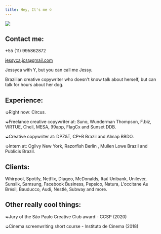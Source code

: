 ```yaml
---
title: Hey, It's me ☺
---
```

<div class="img-row">

<div class="what-item">

![](https://ucarecdn.com/ffde0103-6eef-4ebe-b9d9-fc8fc0e21090/)

## Contact me:

+55 (11) 995862872

jessyca.jcs@gmail.com

</div>

<div class="what-item">

Jessyca with Y, but you can call me Jessy.

Brazilian creative copywriter who doesn't know talk about herself, but can talk for hours about her dog.

## Experience:

➭Right now: Circus.

➭Freelance creative copywriter at: Suno, Wunderman Thompson, F.biz, VIRTUE, Cheil, MESA, 99app, FlagCx and Sunset DDB.

➭Creative copywriter at: DPZ&T, CP+B Brazil and Almap BBDO. 

➭Intern at: Ogilvy New York, Razorfish Berlin , Mullen Lowe Brazil and Publicis Brazil.

## Clients:

Whirpool, Spotify, Netflix, Diageo, McDonalds, Itaú Unibank, Unilever, Sunsilk, Samsung, Facebook Business,  Pepsico, Natura, L'occitane Au Brésil, Bauducco, Audi, Nestlé, Subway and more.

## Other really cool things:

➭Jury of the São Paulo Creative Club award  - CCSP (2020)

➭Cinema screenwriting short course - Instituto de Cinema (2018)

</div>

</div>